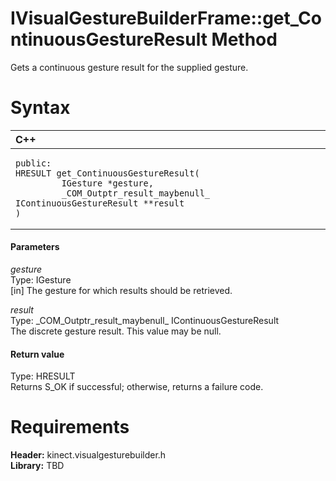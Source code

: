 IVisualGestureBuilderFrame::get\_ContinuousGestureResult Method  
===============================================================  

Gets a continuous gesture result for the supplied gesture. <span id="syntaxSection"></span>

Syntax  
======  

<table>
<colgroup>
<col width="100%" />
</colgroup>
<thead>
<tr class="header">
<th align="left">C++</th>
</tr>
</thead>
<tbody>
<tr class="odd">
<td align="left"><pre><code>public:  
HRESULT get_ContinuousGestureResult(  
         IGesture *gesture,  
         _COM_Outptr_result_maybenull_ IContinuousGestureResult **result  
)</code></pre></td>
</tr>
</tbody>
</table>

<span id="ID4EG"></span>
#### Parameters  

*gesture*    
Type: IGesture  
[in] The gesture for which results should be retrieved.  

*result*    
Type: \_COM\_Outptr\_result\_maybenull\_ IContinuousGestureResult  
The discrete gesture result. This value may be null.  

<span id="ID4EP"></span>
#### Return value  

Type: HRESULT  
Returns S\_OK if successful; otherwise, returns a failure code.  

<span id="requirements"></span>

Requirements  
============  

**Header:** kinect.visualgesturebuilder.h  
**Library:** TBD  



<!--Please do not edit the data in the comment block below.-->
<!--
TOCTitle : get_ContinuousGestureResult Method
RLTitle : IVisualGestureBuilderFrame::get_ContinuousGestureResult Method
KeywordK : get_ContinuousGestureResult method
KeywordK : IVisualGestureBuilderFrame::get_ContinuousGestureResult method
KeywordF : IVisualGestureBuilderFrame::get_ContinuousGestureResult
KeywordF : get_ContinuousGestureResult
KeywordF : Microsoft.Kinect.visualgesturebuilder.IVisualGestureBuilderFrame.get_ContinuousGestureResult(IGesture,_COM_Outptr_result_maybenull_ IContinuousGestureResult)
KeywordA : M:Microsoft.Kinect.visualgesturebuilder.IVisualGestureBuilderFrame.get_ContinuousGestureResult(IGesture,_COM_Outptr_result_maybenull_ IContinuousGestureResult)
AssetID : M:Microsoft.Kinect.visualgesturebuilder.IVisualGestureBuilderFrame.get_ContinuousGestureResult(IGesture,_COM_Outptr_result_maybenull_ IContinuousGestureResult)
Locale : en-us
CommunityContent : 1
APIType : Managed
APILocation : 
APIName : Microsoft.Kinect.visualgesturebuilder.IVisualGestureBuilderFrame::get_ContinuousGestureResult
TargetOS : Windows
TopicType : kbSyntax
DevLang : C++
DocSet : K4Wv2
ProjType : K4Wv2Proj
Technology : Kinect for Windows
Product : Kinect for Windows SDK v2
productversion : 20
-->
